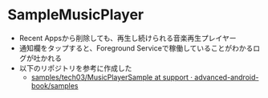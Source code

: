 # SampleMusicPlayer
- Recent Appsから削除しても、再生し続けられる音楽再生プレイヤー
- 通知欄をタップすると、Foreground Serviceで稼働していることがわかるログが吐かれる
- 以下のリポジトリを参考に作成した
    - [samples/tech03/MusicPlayerSample at support · advanced-android-book/samples](https://github.com/advanced-android-book/samples/tree/support/tech03/MusicPlayerSample)
